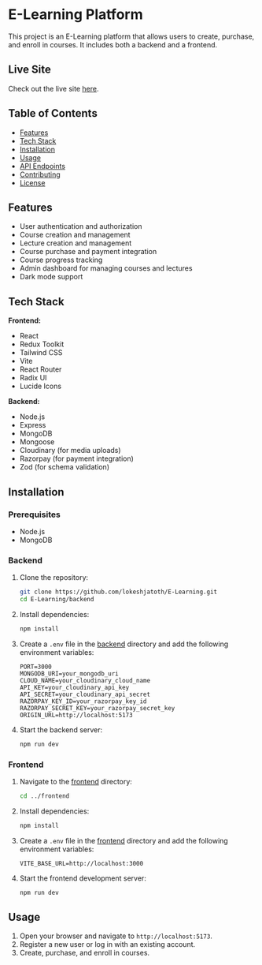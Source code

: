 # E-Learning Platform

This project is an E-Learning platform that allows users to create, purchase, and enroll in courses. It includes both a backend and a frontend.

## Live Site

Check out the live site [here](https://e-learning-80kp.onrender.com/).

## Table of Contents

- [Features](#features)
- [Tech Stack](#tech-stack)
- [Installation](#installation)
- [Usage](#usage)
- [API Endpoints](#api-endpoints)
- [Contributing](#contributing)
- [License](#license)

## Features

- User authentication and authorization
- Course creation and management
- Lecture creation and management
- Course purchase and payment integration
- Course progress tracking
- Admin dashboard for managing courses and lectures
- Dark mode support

## Tech Stack

**Frontend:**
- React
- Redux Toolkit
- Tailwind CSS
- Vite
- React Router
- Radix UI
- Lucide Icons

**Backend:**
- Node.js
- Express
- MongoDB
- Mongoose
- Cloudinary (for media uploads)
- Razorpay (for payment integration)
- Zod (for schema validation)

## Installation

### Prerequisites

- Node.js
- MongoDB

### Backend

1. Clone the repository:
    ```sh
    git clone https://github.com/lokeshjatoth/E-Learning.git
    cd E-Learning/backend
    ```

2. Install dependencies:
    ```sh
    npm install
    ```

3. Create a `.env` file in the [backend](http://_vscodecontentref_/0) directory and add the following environment variables:
    ```env
    PORT=3000
    MONGODB_URI=your_mongodb_uri
    CLOUD_NAME=your_cloudinary_cloud_name
    API_KEY=your_cloudinary_api_key
    API_SECRET=your_cloudinary_api_secret
    RAZORPAY_KEY_ID=your_razorpay_key_id
    RAZORPAY_SECRET_KEY=your_razorpay_secret_key
    ORIGIN_URL=http://localhost:5173
    ```

4. Start the backend server:
    ```sh
    npm run dev
    ```

### Frontend

1. Navigate to the [frontend](http://_vscodecontentref_/1) directory:
    ```sh
    cd ../frontend
    ```

2. Install dependencies:
    ```sh
    npm install
    ```

3. Create a `.env` file in the [frontend](http://_vscodecontentref_/2) directory and add the following environment variables:
    ```env
    VITE_BASE_URL=http://localhost:3000
    ```

4. Start the frontend development server:
    ```sh
    npm run dev
    ```

## Usage

1. Open your browser and navigate to `http://localhost:5173`.
2. Register a new user or log in with an existing account.
3. Create, purchase, and enroll in courses.

